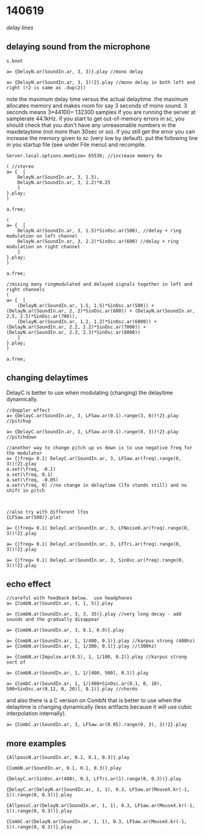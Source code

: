 140619
======

_delay lines_

delaying sound from the microphone
--

```supercollider
s.boot

a= {DelayN.ar(SoundIn.ar, 3, 3)}.play //mono delay

a= {DelayN.ar(SoundIn.ar, 3, 3)!2}.play //mono delay in both left and right (!2 is same as .dup(2))
```

note the maximum delay time versus the actual delaytime.  the maximum allocates memory and makes room for say 3 seconds of mono sound.  3 seconds means 3*44100= 132300 samples if you are running the server at samplerate 44.1kHz.  if you start to get out-of-memory errors in sc, you should check that you don't have any unreasonable numbers in the maxdelaytime (not more than 30sec or so).  if you still get the error you can increase the memory given to sc (very low by default).  put the following line in you startup file (see under File menu) and recompile.

`Server.local.options.memSize= 65536; //increase memory 8x`


```supercollider
( //stereo
a= {  [
	DelayN.ar(SoundIn.ar, 3, 1.5),
	DelayN.ar(SoundIn.ar, 3, 2.2)*0.25
	]
}.play;
)

a.free;

(
a= {  [
	DelayN.ar(SoundIn.ar, 3, 1.5)*SinOsc.ar(500), //delay + ring modulation on left channel
	DelayN.ar(SoundIn.ar, 3, 2.2)*SinOsc.ar(600) //delay + ring modulation on right channel
	]
}.play;
)

a.free;

//mixing many ringmodulated and delayed signals together in left and right channels
(
a= {  [
	(DelayN.ar(SoundIn.ar, 1.5, 1.5)*SinOsc.ar(500)) + (DelayN.ar(SoundIn.ar, 2, 2)*SinOsc.ar(600)) + (DelayN.ar(SoundIn.ar, 2.5, 2.5)*SinOsc.ar(700)),
	(DelayN.ar(SoundIn.ar, 1.2, 1.2)*SinOsc.ar(6000)) + (DelayN.ar(SoundIn.ar, 2.2, 2.2)*SinOsc.ar(7000)) + (DelayN.ar(SoundIn.ar, 2.3, 2.3)*SinOsc.ar(8000))
	]
}.play;
)

a.free;
```

changing delaytimes
--
DelayC is better to use when modulating (changing) the delaytime dynamically.

```supercollider
//doppler effect
a= {DelayC.ar(SoundIn.ar, 3, LFSaw.ar(0.1).range(3, 0))!2}.play //pitchup

a= {DelayC.ar(SoundIn.ar, 3, LFSaw.ar(0.1).range(0, 3))!2}.play //pitchdown

//another way to change pitch up vs down is to use negative freq for the modulator
a= {|freq= 0.1| DelayC.ar(SoundIn.ar, 3, LFSaw.ar(freq).range(0, 3))!2}.play
a.set(\freq, -0.1)
a.set(\freq, 0.1)
a.set(\freq, -0.05)
a.set(\freq, 0) //no change in delaytime (lfo stands still) and no shift in pitch



//also try with different lfos
{LFSaw.ar(500)}.plot

a= {|freq= 0.1| DelayC.ar(SoundIn.ar, 3, LFNoise0.ar(freq).range(0, 3))!2}.play

a= {|freq= 0.1| DelayC.ar(SoundIn.ar, 3, LFTri.ar(freq).range(0, 3))!2}.play

a= {|freq= 0.1| DelayC.ar(SoundIn.ar, 3, SinOsc.ar(freq).range(0, 3))!2}.play
```


echo effect
--
```supercollider
//careful with feedback below.  use headphones
a= {CombN.ar(SoundIn.ar, 3, 1, 5)}.play

a= {CombN.ar(SoundIn.ar, 3, 3, 35)}.play //very long decay - add sounds and the gradually disappear

a= {CombN.ar(SoundIn.ar, 3, 0.1, 0.9)}.play

a= {CombN.ar(SoundIn.ar, 1, 1/400, 0.1)}.play //karpus strong (400hz)
a= {CombN.ar(SoundIn.ar, 1, 1/300, 0.1)}.play //(300hz)

a= {CombN.ar(Impulse.ar(0.5), 1, 1/100, 0.2)}.play //karpus strong sort of

a= {CombN.ar(SoundIn.ar, 1, 1/[400, 500], 0.1)}.play

a= {CombC.ar(SoundIn.ar, 1, 1/[400+SinOsc.ar(0.1, 0, 10), 500+SinOsc.ar(0.12, 0, 20)], 0.1)}.play //chords
```

and also there is a C version on CombN that is better to use when the delaytime is changing dynamically (less artifacts because it will use cubic interpolation internally).

```supercollider
a= {CombC.ar(SoundIn.ar, 3, LFSaw.ar(0.05).range(0, 3), 3)!2}.play
```


more examples
--
```supercollider
{AllpassN.ar(SoundIn.ar, 0.1, 0.1, 0.3)}.play

{CombN.ar(SoundIn.ar, 0.1, 0.1, 0.3)}.play

{DelayC.ar(SinOsc.ar(400), 0.3, LFTri.ar(1).range(0, 0.3))}.play

{DelayC.ar(DelayN.ar(SoundIn.ar, 1, 1), 0.3, LFSaw.ar(MouseX.kr(-1, 1)).range(0, 0.3))}.play

{AllpassC.ar(DelayN.ar(SoundIn.ar, 1, 1), 0.3, LFSaw.ar(MouseX.kr(-1, 1)).range(0, 0.3))}.play

{CombC.ar(DelayN.ar(SoundIn.ar, 1, 1), 0.3, LFSaw.ar(MouseX.kr(-1, 1)).range(0, 0.3))}.play
```
